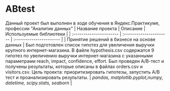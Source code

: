# ABtest



Данный проект был выполнен в ходе обучения в Яндекс.Практикуме, профессии "Аналитик данных"
| Название проекта | Описание | Используемые библиотеки | 
| :---------------------- | :---------------------- | :---------------------- |
| Принятие решений в бизнесе на основе данных | Был подготовлен список гипотез для увеличения выручки крупного интернет-магазина. В файле hypothesis.csv содержатся 9 гипотез по увеличению выручки интернет-магазина с указанными параметрами reach, impact, confidence, effort. Был проведен А/В-тест и получены результаты, которые описаны в файлах orders.csv и visitors.csv. Цель проекта: приоритизировать гипотезы, запустить А/В тест и проанализировать результаты. | *pandas, matplotlib.pyplot,numpy, datetime, scipy.stats, seaborn* |
